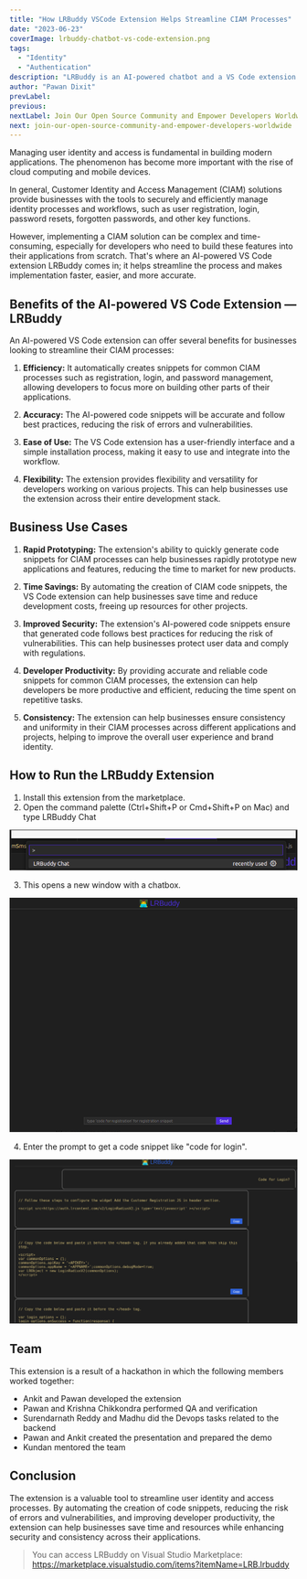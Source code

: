 ```yaml
---
title: "How LRBuddy VSCode Extension Helps Streamline CIAM Processes"
date: "2023-06-23"
coverImage: lrbuddy-chatbot-vs-code-extension.png
tags:
  - "Identity"
  - "Authentication"
description: "LRBuddy is an AI-powered chatbot and a VS Code extension that helps streamline CIAM integration processes with code snippet generation."
author: "Pawan Dixit"
prevLabel: 
previous: 
nextLabel: Join Our Open Source Community and Empower Developers Worldwide
next: join-our-open-source-community-and-empower-developers-worldwide
---
```


Managing user identity and access is fundamental in building modern applications. The phenomenon has become more important with the rise of cloud computing and mobile devices.

In general, Customer Identity and Access Management (CIAM) solutions provide businesses with the tools to securely and efficiently manage identity processes and workflows, such as user registration, login, password resets, forgotten passwords, and other key functions.

However, implementing a CIAM solution can be complex and time-consuming, especially for developers who need to build these features into their applications from scratch. That's where an AI-powered VS Code extension LRBuddy comes in; it helps streamline the process and makes implementation faster, easier, and more accurate.

## Benefits of the AI-powered VS Code Extension — LRBuddy

An AI-powered VS Code extension can offer several benefits for businesses looking to streamline their CIAM processes:

1. **Efficiency:** It automatically creates snippets for common CIAM processes such as registration, login, and password management, allowing developers to focus more on building other parts of their applications.

2. **Accuracy:** The AI-powered code snippets will be accurate and follow best practices, reducing the risk of errors and vulnerabilities. 

3. **Ease of Use:** The VS Code extension has a user-friendly interface and a simple installation process, making it easy to use and integrate into the workflow.

4. **Flexibility:** The extension provides flexibility and versatility for developers working on various projects. This can help businesses use the extension across their entire development stack.

## Business Use Cases

1. **Rapid Prototyping:** The extension's ability to quickly generate code snippets for CIAM processes can help businesses rapidly prototype new applications and features, reducing the time to market for new products.

2. **Time Savings:** By automating the creation of CIAM code snippets, the VS Code extension can help businesses save time and reduce development costs, freeing up resources for other projects.

3. **Improved Security:** The extension's AI-powered code snippets ensure that generated code follows best practices for reducing the risk of vulnerabilities. This can help businesses protect user data and comply with regulations.

4. **Developer Productivity:** By providing accurate and reliable code snippets for common CIAM processes, the extension can help developers be more productive and efficient, reducing the time spent on repetitive tasks.

5. **Consistency:** The extension can help businesses ensure consistency and uniformity in their CIAM processes across different applications and projects, helping to improve the overall user experience and brand identity.

## How to Run the LRBuddy Extension

1. Install this extension from the marketplace.
2. Open the command palette (Ctrl+Shift+P or Cmd+Shift+P on Mac) and type LRBuddy Chat

![LRBuddy Chat](image.png)

3. This opens a new window with a chatbox.

![Chatbox Window](image-1.png)

4. Enter the prompt to get a code snippet like "code for login".

![Code for Login](image-2.png)

## Team

This extension is a result of a hackathon in which the following members worked together:

- Ankit and Pawan developed the extension
- Pawan and Krishna Chikkondra performed QA and verification
- Surendarnath Reddy and Madhu did the Devops tasks related to the backend
- Pawan and Ankit created the presentation and prepared the demo
- Kundan mentored the team 


## Conclusion
The extension is a valuable tool to streamline user identity and access processes. By automating the creation of code snippets, reducing the risk of errors and vulnerabilities, and improving developer productivity, the extension can help businesses save time and resources while enhancing security and consistency across their applications.

> You can access LRBuddy on Visual Studio Marketplace: https://marketplace.visualstudio.com/items?itemName=LRB.lrbuddy
